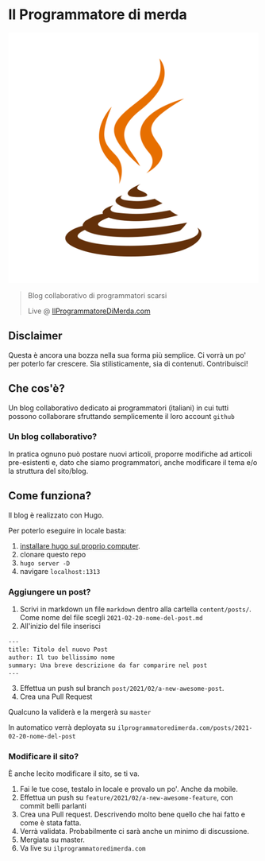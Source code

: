 # Il Programmatore di merda

![pdm](static/img/pdm.png)

> Blog collaborativo di programmatori scarsi
> 
> Live @ [IlProgrammatoreDiMerda.com](https://ilprogrammatoredimerda.com)


## Disclaimer

Questa è ancora una bozza nella sua forma più semplice. Ci vorrà un po' per poterlo far crescere. Sia stilisticamente, sia di contenuti. Contribuisci!

## Che cos'è?

Un blog collaborativo dedicato ai programmatori (italiani) in cui tutti possono collaborare sfruttando semplicemente il loro account `github`

### Un blog collaborativo?

In pratica ognuno può postare nuovi articoli, proporre modifiche ad articoli pre-esistenti e, dato che siamo programmatori, anche modificare il tema e/o la struttura del sito/blog.

## Come funziona?

Il blog è realizzato con Hugo.

Per poterlo eseguire in locale basta:
1. [installare hugo sul proprio computer](https://gohugo.io/getting-started/installing).
2. clonare questo repo
3. `hugo server -D`
4. navigare `localhost:1313`


### Aggiungere un post?

1. Scrivi in markdown un file `markdown` dentro alla cartella `content/posts/`. Come nome del file scegli `2021-02-20-nome-del-post.md`
2. All'inizio del file inserisci 
```
---
title: Titolo del nuovo Post
author: Il tuo bellissimo nome
summary: Una breve descrizione da far comparire nel post
---
```
3. Effettua un push sul branch `post/2021/02/a-new-awesome-post`. 
4. Crea una Pull Request

Qualcuno la validerà e la mergerà su `master`

In automatico verrà deployata su `ilprogrammatoredimerda.com/posts/2021-02-20-nome-del-post`


### Modificare il sito?

È anche lecito modificare il sito, se ti va.

1. Fai le tue cose, testalo in locale e provalo un po'. Anche da mobile.
2. Effettua un push su `feature/2021/02/a-new-awesome-feature`, con commit belli parlanti
3. Crea una Pull request. Descrivendo molto bene quello che hai fatto e come è stata fatta.
4. Verrà validata. Probabilmente ci sarà anche un minimo di discussione.
5. Mergiata su master.
6. Va live su `ilprogrammatoredimerda.com`